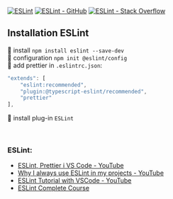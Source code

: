 [![ESLint](https://img.shields.io/badge/Documentation-ESLint-4b32c3.svg?logo=eslint)](https://eslint.org/docs/latest/)
[![ESLint - GitHub](https://img.shields.io/badge/GitHub-ESLint-4b32c3.svg?logo=github)](https://github.com/eslint/eslint)
[![ESLint - Stack Overflow](https://img.shields.io/badge/stackoverflow-ESLint-e87922.svg?logo=stackoverflow)](https://stackoverflow.com/questions/tagged/eslint)

## Installation ESLint

:small_orange_diamond: install `npm install eslint --save-dev`  
:small_orange_diamond: configuration `npm init @eslint/config`  
:small_orange_diamond: add prettier in `.eslintrc.json`:
```javascript
"extends": [
    "eslint:recommended",
    "plugin:@typescript-eslint/recommended",
    "prettier"
],
```
:small_orange_diamond: install plug-in `ESLint`

<br>

### ESLint:

- [ESLint, Prettier i VS Code - YouTube](https://www.youtube.com/watch?v=u2yUxhzpht4)
- [Why I always use ESLint in my projects - YouTube](https://www.youtube.com/watch?v=ZuDIXV94Z1w)
- [ESLint Tutorial with VSCode - YouTube](https://www.youtube.com/watch?v=fslNny60HzI&t=78s)
- [ESLint Complete Course](https://www.youtube.com/watch?v=OYrIfgi_Ghg&list=PL_euSNU_eLbeVd_eDmWzUpEmXizWQRmEm)
